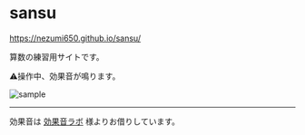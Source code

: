 # sansu
https://nezumi650.github.io/sansu/

算数の練習用サイトです。

⚠️操作中、効果音が鳴ります。

![sample](https://user-images.githubusercontent.com/2949661/168206554-f6351fe0-d8de-41fd-8056-b8eb8d75d4ac.png)

----

効果音は [効果音ラボ](https://soundeffect-lab.info/) 様よりお借りしています。

